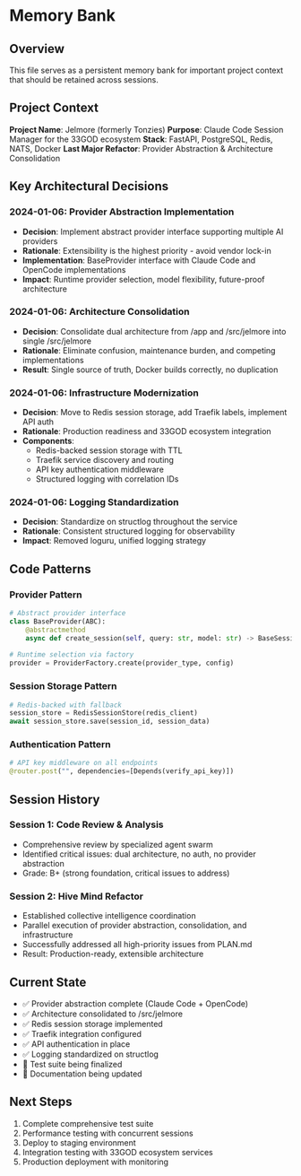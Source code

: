 # Memory Bank

## Overview
This file serves as a persistent memory bank for important project context that should be retained across sessions.

## Project Context
**Project Name**: Jelmore (formerly Tonzies)
**Purpose**: Claude Code Session Manager for the 33GOD ecosystem
**Stack**: FastAPI, PostgreSQL, Redis, NATS, Docker
**Last Major Refactor**: Provider Abstraction & Architecture Consolidation

## Key Architectural Decisions

### 2024-01-06: Provider Abstraction Implementation
- **Decision**: Implement abstract provider interface supporting multiple AI providers
- **Rationale**: Extensibility is the highest priority - avoid vendor lock-in
- **Implementation**: BaseProvider interface with Claude Code and OpenCode implementations
- **Impact**: Runtime provider selection, model flexibility, future-proof architecture

### 2024-01-06: Architecture Consolidation
- **Decision**: Consolidate dual architecture from /app and /src/jelmore into single /src/jelmore
- **Rationale**: Eliminate confusion, maintenance burden, and competing implementations
- **Result**: Single source of truth, Docker builds correctly, no duplication

### 2024-01-06: Infrastructure Modernization
- **Decision**: Move to Redis session storage, add Traefik labels, implement API auth
- **Rationale**: Production readiness and 33GOD ecosystem integration
- **Components**:
  - Redis-backed session storage with TTL
  - Traefik service discovery and routing
  - API key authentication middleware
  - Structured logging with correlation IDs

### 2024-01-06: Logging Standardization
- **Decision**: Standardize on structlog throughout the service
- **Rationale**: Consistent structured logging for observability
- **Impact**: Removed loguru, unified logging strategy

## Code Patterns

### Provider Pattern
```python
# Abstract provider interface
class BaseProvider(ABC):
    @abstractmethod
    async def create_session(self, query: str, model: str) -> BaseSession
    
# Runtime selection via factory
provider = ProviderFactory.create(provider_type, config)
```

### Session Storage Pattern
```python
# Redis-backed with fallback
session_store = RedisSessionStore(redis_client)
await session_store.save(session_id, session_data)
```

### Authentication Pattern
```python
# API key middleware on all endpoints
@router.post("", dependencies=[Depends(verify_api_key)])
```

## Session History

### Session 1: Code Review & Analysis
- Comprehensive review by specialized agent swarm
- Identified critical issues: dual architecture, no auth, no provider abstraction
- Grade: B+ (strong foundation, critical issues to address)

### Session 2: Hive Mind Refactor
- Established collective intelligence coordination
- Parallel execution of provider abstraction, consolidation, and infrastructure
- Successfully addressed all high-priority issues from PLAN.md
- Result: Production-ready, extensible architecture

## Current State
- ✅ Provider abstraction complete (Claude Code + OpenCode)
- ✅ Architecture consolidated to /src/jelmore
- ✅ Redis session storage implemented
- ✅ Traefik integration configured
- ✅ API authentication in place
- ✅ Logging standardized on structlog
- 🔄 Test suite being finalized
- 🔄 Documentation being updated

## Next Steps
1. Complete comprehensive test suite
2. Performance testing with concurrent sessions
3. Deploy to staging environment
4. Integration testing with 33GOD ecosystem services
5. Production deployment with monitoring